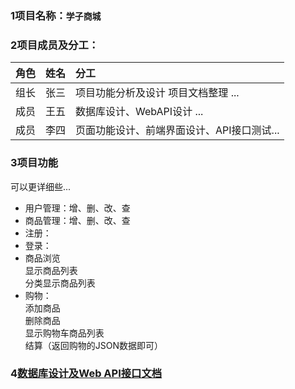 ### 1项目名称：`学子商城`

### 2项目成员及分工：

| 角色       | 姓名   | 分工  |
| --------   | -----:  | :----  |
| 组长  |张三 | 项目功能分析及设计 项目文档整理 ... |
| 成员 |王五|数据库设计、WebAPI设计 ...|
|成员 |李四 |页面功能设计、前端界面设计、API接口测试...|
	
### 3项目功能
可以更详细些...
- 用户管理：增、删、改、查
- 商品管理：增、删、改、查
- 注册：
- 登录：
- 商品浏览
	<br>显示商品列表
        <br>分类显示商品列表
- 购物：
        <br>添加商品
        <br>删除商品
        <br>显示购物车商品列表
        <br>结算（返回购物的JSON数据即可）
	
### 4[数据库设计及Web API接口文档](https://www.showdoc.cc/753330942628097?page_id=4204998081031757)
